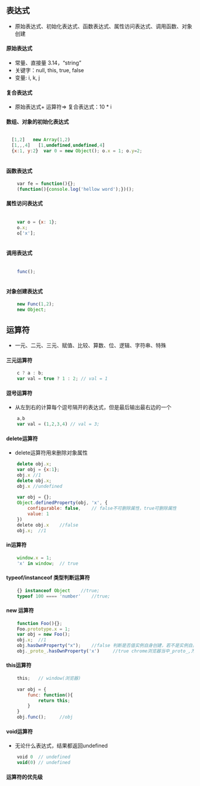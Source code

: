 ## 表达式
 - 原始表达式、初始化表达式、函数表达式、属性访问表达式、调用函数、对象创建

#### 原始表达式
 - 常量、直接量 3.14，“string”
 - 关键字：null, this, true, false 
 - 变量: i, k, j

#### 复合表达式
 - 原始表达式+ 运算符=> 复合表达式：10 * i

#### 数组、对象的初始化表达式

  ```javascript
  
    [1,2]   new Array(1,2)
    [1,,,4]   [1,undefined,undefined,4]
    {x:1, y:2}  var 0 = new Object(); o.x = 1; o.y=2;
    
  ```

#### 函数表达式

```javascript
    var fe = function(){};
    (function(){console.log('hellow word');})();  
```

#### 属性访问表达式

```javascript
  
    var o = {x: 1};
    o.x;
    o['x'];
    
```

#### 调用表达式

```javascript
  
    func();
    
```

#### 对象创建表达式

```javascript
    new Func(1,2);
    new Object;
```

## 运算符
 - 一元、二元、三元、赋值、比较、算数、位、逻辑、字符串、特殊

#### 三元运算符

```javascript
    c ? a : b;
    var val = true ? 1 : 2; // val = 1
```

#### 逗号运算符
 - 从左到右的计算每个逗号隔开的表达式，但是最后输出最右边的一个
 
```javascript
    a,b
    var val = (1,2,3,4) // val = 3;
```

#### delete运算符
 - delete运算符用来删除对象属性

```javascript
    delete obj.x;
    var obj = {x:1};
    obj.x //1
    delete obj.x;
    obj.x //undefined
 
    var obj = {};
    Object.definedProperty(obj, 'x', {
        configurable: false,    // false不可删除属性，true可删除属性
        value: 1
    })
    delete obj.x    //false
    obj.x;  //1
```

#### in运算符

```javascript
    window.x = 1;
    'x' in window;  // true
```

#### typeof/instanceof 类型判断运算符

```javascript
    {} instanceof Object    //true;
    typeof 100 ==== 'number'    //true;
```

#### new 运算符

```javascript
    function Foo(){};
    Foo.prototype.x = 1;
    var obj = new Foo();
    obj.x;  //1
    obj.hasOwnProperty("x");    //false 判断是否值实例自身创建，若不是实例自身返回false 
    obj._proto_.hasOwnProperty('x')     //true chrome浏览器当中_proto_,为原型对象
```

#### this运算符

```javascript
    this;   // window(浏览器)
    
    var obj = {
        func: function(){
            return this;
        }
    }
    obj.func();     //obj
```

#### void运算符
 - 无论什么表达式，结果都返回undefined

```javascript
    void 0  // undefined
    void(0) // undefined
```

#### 运算符的优先级



 

 

